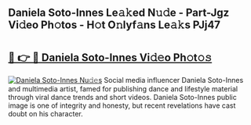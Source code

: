## Daniela Soto-Innes Le𝚊𝚔ed N𝚞𝚍e - Part-Jgz Vi𝚍eo Ph𝚘tos - H𝚘t O𝚗lyf𝚊ns Le𝚊𝚔s PJj47

# <h2><a href="http://hf4n8a.feru.top/?c=Daniela+Soto-Innes">🔗 👉 🔴 Daniela Soto-Innes Vi𝚍𝚎o Ph𝚘t𝚘𝚜</a></h2>

[![Daniela Soto-Innes Nu𝚍𝚎s](https://i.imgur.com/0TWrTi3.gif)](http://hf4n8a.feru.top/?c=Daniela+Soto-Innes)
Social media influencer Daniela Soto-Innes and multimedia artist, famed for publishing dance and lifestyle material through viral dance trends and short videos. Daniela Soto-Innes public image is one of integrity and honesty, but recent revelations have cast doubt on his character. 
